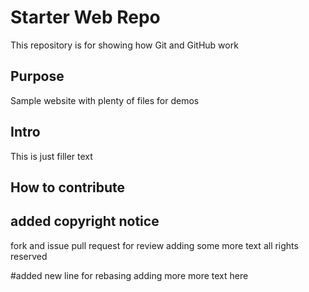 # Starter Web Repo

This repository is for showing how Git and GitHub work

## Purpose

Sample website with plenty of files for demos

## Intro
This is just filler text 
## How to contribute

## added copyright notice
fork and issue pull request for review
adding some more text 
all rights reserved

#added new line for rebasing adding more
more text here